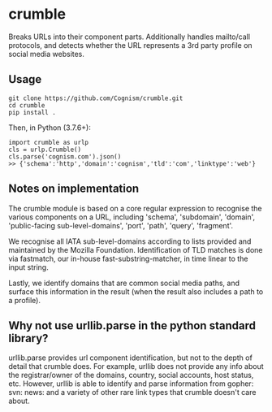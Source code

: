# crumble
Breaks URLs into their component parts. Additionally handles mailto/call
protocols, and detects whether the URL represents a 3rd party profile on
social media websites.

## Usage

```
git clone https://github.com/Cognism/crumble.git
cd crumble
pip install .
```

Then, in Python (3.7.6+):

```
import crumble as urlp
cls = urlp.Crumble()
cls.parse('cognism.com').json()
>> {'schema':'http','domain':'cognism','tld':'com','linktype':'web'}
```

## Notes on implementation

The crumble module is based on a core regular expression to recognise
the various components on a URL, including 'schema', 'subdomain', 'domain',
'public-facing sub-level-domains', 'port', 'path', 'query', 'fragment'.

We recognise all IATA sub-level-domains according to lists provided and
maintained by the Mozilla Foundation. Identification of TLD matches is
done via fastmatch, our in-house fast-substring-matcher, in time linear to
the input string.

Lastly, we identify domains that are common social media paths, and surface
this information in the result (when the result also includes a path to a
profile).

## Why not use urllib.parse in the python standard library?

urllib.parse provides url component identification, but not to the depth
of detail that crumble does. For example, urllib does not provide any info
about the registrar/owner of the domains, country, social accounts, host
status, etc. However, urllib is able to identify and parse information from
gopher: svn: news: and a variety of other rare link types that crumble
doesn't care about.
